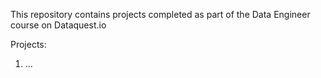 This repository contains projects completed as part of the Data Engineer course on Dataquest.io

Projects:

1. ...
